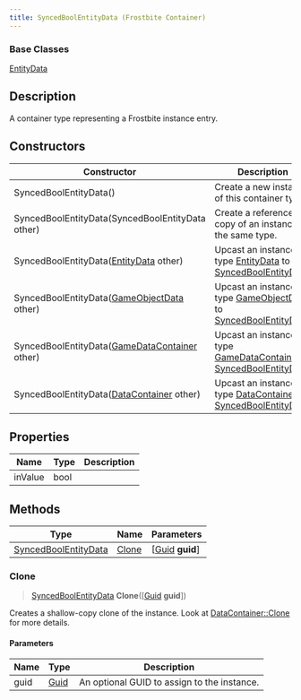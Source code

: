 ```yaml
---
title: SyncedBoolEntityData (Frostbite Container)
---
```

### Base Classes

[EntityData](EntityData)

## Description

A container type representing a Frostbite instance entry.

## Constructors

| Constructor                                                                     | Description                                                                                                                     |
| ------------------------------------------------------------------------------- | ------------------------------------------------------------------------------------------------------------------------------- |
| SyncedBoolEntityData()                                                          | Create a new instance of this container type.                                                                                   |
| SyncedBoolEntityData(SyncedBoolEntityData other)                                | Create a reference copy of an instance of the same type.                                                                        |
| SyncedBoolEntityData([EntityData](EntityData) other)                            | Upcast an instance of type [EntityData](EntityData) to [SyncedBoolEntityData](SyncedBoolEntityData).                            |
| SyncedBoolEntityData([GameObjectData](GameObjectData) other)                    | Upcast an instance of type [GameObjectData](GameObjectData) to [SyncedBoolEntityData](SyncedBoolEntityData).                    |
| SyncedBoolEntityData([GameDataContainer](GameDataContainer) other)              | Upcast an instance of type [GameDataContainer](GameDataContainer) to [SyncedBoolEntityData](SyncedBoolEntityData).              |
| SyncedBoolEntityData([DataContainer](/vext/ref/cls/shr/datacontainer) other) | Upcast an instance of type [DataContainer](/vext/ref/cls/shr/datacontainer) to [SyncedBoolEntityData](SyncedBoolEntityData). |

## Properties

| Name    | Type | Description |
| ------- | ---- | ----------- |
| inValue | bool |             |

## Methods

| Type                                         | Name            | Parameters                                     |
| -------------------------------------------- | --------------- | ---------------------------------------------- |
| [SyncedBoolEntityData](SyncedBoolEntityData) | [Clone](#clone) | \[[Guid](/vext/ref/cls/shr/guid) **guid**\] |

### Clone

> [SyncedBoolEntityData](SyncedBoolEntityData) **Clone**(\[[Guid](/vext/ref/cls/shr/guid) **guid**\])

Creates a shallow-copy clone of the instance. Look at [DataContainer::Clone](/vext/ref/cls/shr/datacontainer#clone) for more details.

#### Parameters

| Name | Type         | Description                                 |
| ---- | ------------ | ------------------------------------------- |
| guid | [Guid](Guid) | An optional GUID to assign to the instance. |
